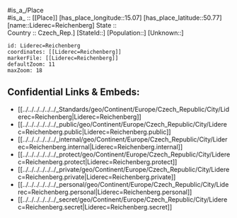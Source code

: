 ﻿---
location: [50.77,15.07] 
mapzoom: [7,12] 
mapmarker: city 
type: City
tags:
- geo/City


SpocWebEntityId: 31987
isDeleted: false
confidential: public

---
#is_a_/Place  
#is_a_ :: [[Place]] 
[has_place_longitude::15.07] 
[has_place_latitude::50.77] 
[name::Liderec=Reichenberg] 
State ::  
Country :: Czech_Rep.] 
[StateId::] 
[Population::] 
[Unknown::] 


```leaflet
id: Liderec=Reichenberg
coordinates: [[Liderec=Reichenberg]] 
markerFile: [[Liderec=Reichenberg]] 
defaultZoom: 11 
maxZoom: 18
```


## Confidential Links & Embeds: 
- [[../../../../../../_Standards/geo/Continent/Europe/Czech_Republic/City/Liderec=Reichenberg|Liderec=Reichenberg]] 
- [[../../../../../../_public/geo/Continent/Europe/Czech_Republic/City/Liderec=Reichenberg.public|Liderec=Reichenberg.public]] 
- [[../../../../../../_internal/geo/Continent/Europe/Czech_Republic/City/Liderec=Reichenberg.internal|Liderec=Reichenberg.internal]] 
- [[../../../../../../_protect/geo/Continent/Europe/Czech_Republic/City/Liderec=Reichenberg.protect|Liderec=Reichenberg.protect]] 
- [[../../../../../../_private/geo/Continent/Europe/Czech_Republic/City/Liderec=Reichenberg.private|Liderec=Reichenberg.private]] 
- [[../../../../../../_personal/geo/Continent/Europe/Czech_Republic/City/Liderec=Reichenberg.personal|Liderec=Reichenberg.personal]] 
- [[../../../../../../_secret/geo/Continent/Europe/Czech_Republic/City/Liderec=Reichenberg.secret|Liderec=Reichenberg.secret]] 
